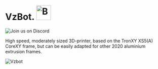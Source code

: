 # VzBot.  <a href='https://ko-fi.com/vez3d' target='_blank'><img height='46' style='border:0px;height:46px;' src='https://az743702.vo.msecnd.net/cdn/kofi3.png?v=0' border='0' alt='Buy Me a Coffee at ko-fi.com' /></a> 

![Join us on Discord](https://discordapp.com/api/guilds/829828765512106054/widget.png?style=banner2)

High speed, moderately sized 3D-printer, based on the TronXY XS5(A) CoreXY frame,
but can be easily adapted for other 2020 aluminium extrusion frames.

![Vzbot](https://user-images.githubusercontent.com/37383368/137156711-d2b5afcd-bf61-4805-87e5-3ccd347ac3d4.png)
